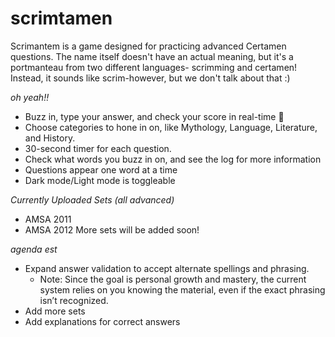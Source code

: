 # scrimtamen

Scrimantem is a game designed for practicing advanced Certamen questions. The name itself doesn't have an actual meaning, but it's a portmanteau from two different languages- scrimming and certamen! Instead, it sounds like scrim-however, but we don't talk about that :)

_oh yeah!!_
- Buzz in, type your answer, and check your score in real-time 💯
- Choose categories to hone in on, like Mythology, Language, Literature, and History.
- 30-second timer for each question.
- Check what words you buzz in on, and see the log for more information
- Questions appear one word at a time
- Dark mode/Light mode is toggleable
  
_Currently Uploaded Sets (all advanced)_
- AMSA 2011
- AMSA 2012
More sets will be added soon!

_agenda est_
- Expand answer validation to accept alternate spellings and phrasing.
    - Note: Since the goal is personal growth and mastery, the current system relies on you knowing the material, even if the exact phrasing isn’t recognized.
- Add more sets
- Add explanations for correct answers
